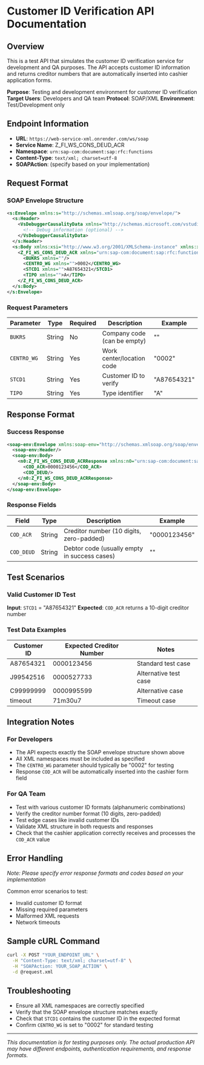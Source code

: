 # Customer ID Verification API Documentation

## Overview
This is a test API that simulates the customer ID verification service for development and QA purposes. The API accepts customer ID information and returns creditor numbers that are automatically inserted into cashier application forms.

**Purpose**: Testing and development environment for customer ID verification
**Target Users**: Developers and QA team
**Protocol**: SOAP/XML
**Environment**: Test/Development only

## Endpoint Information
- **URL**: `https://web-service-xml.onrender.com/ws/soap`
- **Service Name**: Z_FI_WS_CONS_DEUD_ACR
- **Namespace**: `urn:sap-com:document:sap:rfc:functions`
- **Content-Type**: `text/xml; charset=utf-8`
- **SOAPAction**: (specify based on your implementation)

## Request Format

### SOAP Envelope Structure
```xml
<s:Envelope xmlns:s="http://schemas.xmlsoap.org/soap/envelope/">
  <s:Header>
    <VsDebuggerCausalityData xmlns="http://schemas.microsoft.com/vstudio/diagnostics/servicemodelsink">
      <!-- Debug information (optional) -->
    </VsDebuggerCausalityData>
  </s:Header>
  <s:Body xmlns:xsi="http://www.w3.org/2001/XMLSchema-instance" xmlns:xsd="http://www.w3.org/2001/XMLSchema">
    <Z_FI_WS_CONS_DEUD_ACR xmlns="urn:sap-com:document:sap:rfc:functions">
      <BUKRS xmlns=""/>
      <CENTRO_WG xmlns="">0002</CENTRO_WG>
      <STCD1 xmlns="">A87654321</STCD1>
      <TIPO xmlns="">A</TIPO>
    </Z_FI_WS_CONS_DEUD_ACR>
  </s:Body>
</s:Envelope>
```

### Request Parameters

| Parameter | Type | Required | Description | Example |
|-----------|------|----------|-------------|---------|
| `BUKRS` | String | No | Company code (can be empty) | "" |
| `CENTRO_WG` | String | Yes | Work center/location code | "0002" |
| `STCD1` | String | Yes | Customer ID to verify | "A87654321" |
| `TIPO` | String | Yes | Type identifier | "A" |

## Response Format

### Success Response
```xml
<soap-env:Envelope xmlns:soap-env="http://schemas.xmlsoap.org/soap/envelope/">
  <soap-env:Header/>
  <soap-env:Body>
    <n0:Z_FI_WS_CONS_DEUD_ACRResponse xmlns:n0="urn:sap-com:document:sap:rfc:functions">
      <COD_ACR>0000123456</COD_ACR>
      <COD_DEUD/>
    </n0:Z_FI_WS_CONS_DEUD_ACRResponse>
  </soap-env:Body>
</soap-env:Envelope>
```

### Response Fields

| Field | Type | Description | Example |
|-------|------|-------------|---------|
| `COD_ACR` | String | Creditor number (10 digits, zero-padded) | "0000123456" |
| `COD_DEUD` | String | Debtor code (usually empty in success cases) | "" |

## Test Scenarios

### Valid Customer ID Test
**Input**: `STCD1` = "A87654321"
**Expected**: `COD_ACR` returns a 10-digit creditor number

### Test Data Examples
| Customer ID | Expected Creditor Number | Notes |
|-------------|-------------------------|--------|
| A87654321 | 0000123456 | Standard test case |
| J99542516 | 0000527733 | Alternative test case |
| C99999999 | 0000995599 | Alternative case |
|  timeout  |  71m30u7   | Timeout case |

## Integration Notes

### For Developers
- The API expects exactly the SOAP envelope structure shown above
- All XML namespaces must be included as specified
- The `CENTRO_WG` parameter should typically be "0002" for testing
- Response `COD_ACR` will be automatically inserted into the cashier form field

### For QA Team
- Test with various customer ID formats (alphanumeric combinations)
- Verify the creditor number format (10 digits, zero-padded)
- Test edge cases like invalid customer IDs
- Validate XML structure in both requests and responses
- Check that the cashier application correctly receives and processes the `COD_ACR` value

## Error Handling
*Note: Please specify error response formats and codes based on your implementation*

Common error scenarios to test:
- Invalid customer ID format
- Missing required parameters
- Malformed XML requests
- Network timeouts

## Sample cURL Command
```bash
curl -X POST "YOUR_ENDPOINT_URL" \
  -H "Content-Type: text/xml; charset=utf-8" \
  -H "SOAPAction: YOUR_SOAP_ACTION" \
  -d @request.xml
```

## Troubleshooting
- Ensure all XML namespaces are correctly specified
- Verify that the SOAP envelope structure matches exactly
- Check that `STCD1` contains the customer ID in the expected format
- Confirm `CENTRO_WG` is set to "0002" for standard testing

---
*This documentation is for testing purposes only. The actual production API may have different endpoints, authentication requirements, and response formats.*